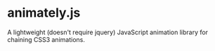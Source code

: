 animately.js
============

A lightweight (doesn't require jquery) JavaScript animation library for chaining CSS3 animations.
